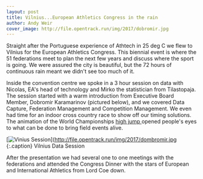 ```yaml
---
layout: post
title: Vilnius...European Athletics Congress in the rain
author: Andy Weir
cover_image: http://file.opentrack.run/img/2017/dobromir.jpg
---
```


Straight after the Portuguese experience of Athtech in 25 deg C we flew to Vilnius for the European Athletics Congress. This biennial event is where the 51 federations meet to plan the next few years and discuss where the sport is going. We were assured the city is beautiful, but the 72 hours of continuous rain meant we didn't see too much of it.

Inside the convention centre we spoke in a 3 hour session on data with Nicolas, EA's head of technology and Mirko the statistician from Tilastopaja. The session started with a warm introduction from Executive Board Member, Dobromir Karamarinov (pictured below), and we covered Data Capture, Federation Management and Competition Management. We even had time for an indoor cross country race to show off our timing solutions. The animation of the World Championships <a href="https://data.opentrack.run/x/2017/GBR/wc/event/22/1/1/">high jump </a> opened people's eyes to what can be done to bring field events alive.

[![Vinius Session](http://file.opentrack.run/img/2017/dobromir.jpg)](http://file.opentrack.run/img/2017/dombromir.jpg
{:.caption}
Vilnius Data Session

After the presentation we had several one to one meetings with the federations and attended the Congress Dinner with the stars of European and International Athletics from Lord Coe down.

